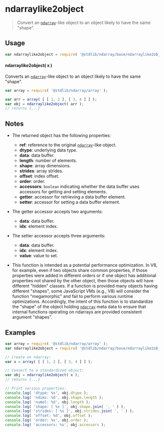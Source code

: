 <!--

@license Apache-2.0

Copyright (c) 2022 The Stdlib Authors.

Licensed under the Apache License, Version 2.0 (the "License");
you may not use this file except in compliance with the License.
You may obtain a copy of the License at

   http://www.apache.org/licenses/LICENSE-2.0

Unless required by applicable law or agreed to in writing, software
distributed under the License is distributed on an "AS IS" BASIS,
WITHOUT WARRANTIES OR CONDITIONS OF ANY KIND, either express or implied.
See the License for the specific language governing permissions and
limitations under the License.

-->

# ndarraylike2object

> Convert an [`ndarray`][@stdlib/ndarray/ctor]-like object to an object likely to have the same "shape".

<!-- Section to include introductory text. Make sure to keep an empty line after the intro `section` element and another before the `/section` close. -->

<section class="intro">

</section>

<!-- /.intro -->

<!-- Package usage documentation. -->

<section class="usage">

## Usage

```javascript
var ndarraylike2object = require( '@stdlib/ndarray/base/ndarraylike2object' );
```

#### ndarraylike2object( x )

Converts an [`ndarray`][@stdlib/ndarray/ctor]-like object to an object likely to have the same "shape".

```javascript
var array = require( '@stdlib/ndarray/array' );

var arr = array( [ [ 1, 2 ], [ 3, 4 ] ] );
var obj = ndarraylike2object( arr );
// returns {...}
```

</section>

<!-- /.usage -->

<!-- Package usage notes. Make sure to keep an empty line after the `section` element and another before the `/section` close. -->

<section class="notes">

## Notes

-   The returned object has the following properties:

    -   **ref**: reference to the original [`ndarray`][@stdlib/ndarray/ctor]-like object.
    -   **dtype**: underlying data type.
    -   **data**: data buffer.
    -   **length**: number of elements.
    -   **shape**: array dimensions.
    -   **strides**: array strides.
    -   **offset**: index offset.
    -   **order**: order.
    -   **accessors**: `boolean` indicating whether the data buffer uses accessors for getting and setting elements.
    -   **getter**: accessor for retrieving a data buffer element.
    -   **setter**: accessor for setting a data buffer element.

-   The getter accessor accepts two arguments:

    -   **data**: data buffer.
    -   **idx**: element index.

-   The setter accessor accepts three arguments:

    -   **data**: data buffer.
    -   **idx**: element index.
    -   **value**: value to set.

-   This function is intended as a potential performance optimization. In V8, for example, even if two objects share common properties, if those properties were added in different orders or if one object has additional properties not shared by the other object, then those objects will have different "hidden" classes. If a function is provided many objects having different "shapes", some JavaScript VMs (e.g., V8) will consider the function "megamorphic" and fail to perform various runtime optimizations. Accordingly, the intent of this function is to standardize the "shape" of the object holding [`ndarray`][@stdlib/ndarray/ctor] meta data to ensure that internal functions operating on ndarrays are provided consistent argument "shapes".

</section>

<!-- /.notes -->

<!-- Package usage examples. -->

<section class="examples">

## Examples

<!-- eslint no-undef: "error" -->

```javascript
var array = require( '@stdlib/ndarray/array' );
var ndarraylike2object = require( '@stdlib/ndarray/base/ndarraylike2object' );

// Create an ndarray:
var x = array( [ [ 1, 2 ], [ 3, 4 ] ] );

// Convert to a standardized object:
var obj = ndarraylike2object( x );
// returns {...}

// Print various properties:
console.log( 'dtype: %s', obj.dtype );
console.log( 'ndims: %d', obj.shape.length );
console.log( 'numel: %d', obj.length );
console.log( 'shape: [ %s ]', obj.shape.join( ', ' ) );
console.log( 'strides: [ %s ]', obj.strides.join( ', ' ) );
console.log( 'offset: %d', obj.offset );
console.log( 'order: %s', obj.order );
console.log( 'accessors: %s', obj.accessors );
```

</section>

<!-- /.examples -->

<!-- Section to include cited references. If references are included, add a horizontal rule *before* the section. Make sure to keep an empty line after the `section` element and another before the `/section` close. -->

<section class="references">

</section>

<!-- /.references -->

<!-- Section for related `stdlib` packages. Do not manually edit this section, as it is automatically populated. -->

<section class="related">

</section>

<!-- /.related -->

<!-- Section for all links. Make sure to keep an empty line after the `section` element and another before the `/section` close. -->

<section class="links">

[@stdlib/ndarray/ctor]: https://github.com/stdlib-js/ndarray/tree/main/ctor

</section>

<!-- /.links -->

